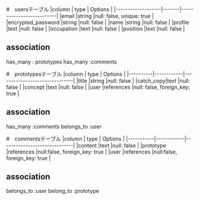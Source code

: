 #　usersテーブル
|column             |  type |  Options                 |
|-------------------|-------|--------------------------|
|email              |string |null: false, unique: true |
|encrypted_password |string |null: false               |
|name               |string |null: false               |
|profile            |text   |null: false               |
|occupation         |text   |null: false               |
|position           |text   |null: false               |

## association
has_many : prototypes
has_many :comments

#　prototypesテーブル
|column    |  type      |  Options                      |
|----------|------------|-------------------------------|
|title     |string      |null: false                    |
|catch_copy|text        |null: false                    |
|concept   |text        |null: false                    |
|user      |references  |null: false, foreign_key: true |
## association
has_many :comments
belongs_to :user

#　commentsテーブル
|column     |  type      |  Options                     |
|-----------|------------|------------------------------|
|content    |text        |null: false                   |
|prototype  |references  |null:false, foreign_key: true |
|user       |references  |null:false, foreign_key: true |
## association
belongs_to :user
belong_to :prototype
